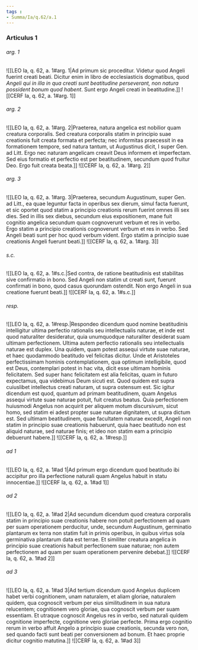 ```yaml
---
tags : 
- Summa/Ia/q.62/a.1
---
```


### Articulus 1

###### arg. 1
![[LEO Ia, q. 62, a. 1#arg. 1|Ad primum sic proceditur. Videtur quod Angeli fuerint creati beati. Dicitur enim in libro de ecclesiasticis dogmatibus, quod *Angeli qui in illa in qua creati sunt beatitudine perseverant, non natura possident bonum quod habent*. Sunt ergo Angeli creati in beatitudine.]]
![[CERF Ia, q. 62, a. 1#arg. 1]]

###### arg. 2
![[LEO Ia, q. 62, a. 1#arg. 2|Praeterea, natura angelica est nobilior quam creatura corporalis. Sed creatura corporalis statim in principio suae creationis fuit creata formata et perfecta; nec informitas praecessit in ea formationem tempore, sed natura tantum, ut Augustinus dicit, I super Gen. ad Litt. Ergo nec naturam angelicam creavit Deus informem et imperfectam. Sed eius formatio et perfectio est per beatitudinem, secundum quod fruitur Deo. Ergo fuit creata beata.]]
![[CERF Ia, q. 62, a. 1#arg. 2]]

###### arg. 3
![[LEO Ia, q. 62, a. 1#arg. 3|Praeterea, secundum Augustinum, super Gen. ad Litt., ea quae leguntur facta in operibus sex dierum, simul facta fuerunt, et sic oportet quod statim a principio creationis rerum fuerint omnes illi sex dies. Sed in illis sex diebus, secundum eius expositionem, mane fuit cognitio angelica secundum quam cognoverunt verbum et res in verbo. Ergo statim a principio creationis cognoverunt verbum et res in verbo. Sed Angeli beati sunt per hoc quod verbum vident. Ergo statim a principio suae creationis Angeli fuerunt beati.]]
![[CERF Ia, q. 62, a. 1#arg. 3]]

###### s.c.
![[LEO Ia, q. 62, a. 1#s.c.|Sed contra, de ratione beatitudinis est stabilitas sive confirmatio in bono. Sed Angeli non statim ut creati sunt, fuerunt confirmati in bono, quod casus quorundam ostendit. Non ergo Angeli in sua creatione fuerunt beati.]]
![[CERF Ia, q. 62, a. 1#s.c.]]

###### resp.
![[LEO Ia, q. 62, a. 1#resp.|Respondeo dicendum quod nomine beatitudinis intelligitur ultima perfectio rationalis seu intellectualis naturae, et inde est quod naturaliter desideratur, quia unumquodque naturaliter desiderat suam ultimam perfectionem. Ultima autem perfectio rationalis seu intellectualis naturae est duplex. Una quidem, quam potest assequi virtute suae naturae, et haec quodammodo beatitudo vel felicitas dicitur. Unde et Aristoteles perfectissimam hominis contemplationem, qua optimum intelligibile, quod est Deus, contemplari potest in hac vita, dicit esse ultimam hominis felicitatem. Sed super hanc felicitatem est alia felicitas, quam in futuro expectamus, qua videbimus Deum sicuti est. Quod quidem est supra cuiuslibet intellectus creati naturam, ut supra ostensum est. Sic igitur dicendum est quod, quantum ad primam beatitudinem, quam Angelus assequi virtute suae naturae potuit, fuit creatus beatus. Quia perfectionem huiusmodi Angelus non acquirit per aliquem motum discursivum, sicut homo, sed statim ei adest propter suae naturae dignitatem, ut supra dictum est. Sed ultimam beatitudinem, quae facultatem naturae excedit, Angeli non statim in principio suae creationis habuerunt, quia haec beatitudo non est aliquid naturae, sed naturae finis; et ideo non statim eam a principio debuerunt habere.]]
![[CERF Ia, q. 62, a. 1#resp.]]

###### ad 1
![[LEO Ia, q. 62, a. 1#ad 1|Ad primum ergo dicendum quod beatitudo ibi accipitur pro illa perfectione naturali quam Angelus habuit in statu innocentiae.]]
![[CERF Ia, q. 62, a. 1#ad 1]]

###### ad 2
![[LEO Ia, q. 62, a. 1#ad 2|Ad secundum dicendum quod creatura corporalis statim in principio suae creationis habere non potuit perfectionem ad quam per suam operationem perducitur, unde, secundum Augustinum, germinatio plantarum ex terra non statim fuit in primis operibus, in quibus virtus sola germinativa plantarum data est terrae. Et similiter creatura angelica in principio suae creationis habuit perfectionem suae naturae; non autem perfectionem ad quam per suam operationem pervenire debebat.]]
![[CERF Ia, q. 62, a. 1#ad 2]]

###### ad 3
![[LEO Ia, q. 62, a. 1#ad 3|Ad tertium dicendum quod Angelus duplicem habet verbi cognitionem, unam naturalem, et aliam gloriae, naturalem quidem, qua cognoscit verbum per eius similitudinem in sua natura relucentem; cognitionem vero gloriae, qua cognoscit verbum per suam essentiam. Et utraque cognoscit Angelus res in verbo, sed naturali quidem cognitione imperfecte, cognitione vero gloriae perfecte. Prima ergo cognitio rerum in verbo affuit Angelo a principio suae creationis, secunda vero non, sed quando facti sunt beati per conversionem ad bonum. Et haec proprie dicitur cognitio matutina.]]
![[CERF Ia, q. 62, a. 1#ad 3]]

